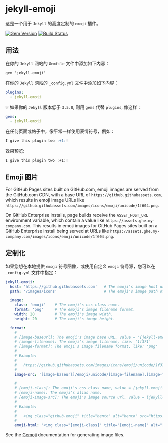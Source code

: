 # jekyll-emoji

这是一个用于 `Jekyll` 的高度定制的 `emoji` 插件。

[![Gem Version](https://badge.fury.io/rb/jemoji.svg)](http://badge.fury.io/rb/jemoji)
[![Build Status](https://travis-ci.org/jekyll/jemoji.svg?branch=master)](https://travis-ci.org/jekyll/jemoji)

## 用法

在你的 `Jekyll` 网站的 `Gemfile` 文件中添加如下内容：

```
gem 'jekyll-emoji'
```

在你的 `Jekyll` 网站的 `_config.yml` 文件中添加如下内容：

```yml
plugins:
  - jekyll-emoji
```

💡 如果你的 `Jekyll` 版本低于 `3.5.0`, 则用 `gems` 代替 `plugins`, 像这样：

```yml
gems:
  - jekyll-emoji
```

在任何页面或帖子中，像平常一样使用表情符号，例如：

```markdown
I give this plugin two :+1:!
```

效果预览:

`I give this plugin two :+1:!`

## Emoji 图片

For GitHub Pages sites built on GitHub.com, emoji images are served from the GitHub.com CDN, with a base URL of `https://github.githubassets.com`, which results in emoji image URLs like `https://github.githubassets.com/images/icons/emoji/unicode/1f604.png`.

On GitHub Enterprise installs, page builds receive the `ASSET_HOST_URL` environment variable, which contain a value like `https://assets.ghe.my-company.com`. This results in emoji images for GitHub Pages sites built on a GitHub Enterprise install being served at URLs like `https://assets.ghe.my-company.com/images/icons/emoji/unicode/1f604.png`.

## 定制化

如果您想在本地提供 `emoji` 符号图像，或使用自定义 `emoji` 符号源，您可以在 `_config.yml` 文件中指定：

```yml
jekyll-emoji:
  host: 'https://github.githubassets.com'   # The emoji's image host url, the trailing can't end with '/', but it's can be setting to '' (empty string).
  path: '/images/icons'                     # The emoji's image path of above host url, must start with '/' character, but it's can be setting to '' (empty string).

  image:
    class: 'emoji'    # The emoji's css class name.
    format: 'png'     # The emoji's image filename format.
    width: 20         # The emoji's image width.
    height: 20        # The emoji's image height.

  format:
    #
    # [image-baseurl]: The emoji's image base URL, value = '[jekyll-emoji.host][jekyll-emoji.path]'
    # [image-filename]: The emoji's image filename, like: '1f371'
    # [image-format]: The emoji's image filename format, like: 'png'
    #
    # Example:
    #
    #   https://github.githubassets.com/images/icons/emoji/unicode/1f371.png?v8
    #
    image-src: '[image-baseurl]/emoji/unicode/[image-filename].[image-format]?v8'

    #
    # [emoji-class]: The emoji's css class name, value = [jekyll-emoji.image.class]
    # [emoji-name]: The emoji's alias name.
    # [emoji-image-src]: The emoji's image source url, value = [jekyll-emoji.format.image-src]
    #
    # Example:
    #
    #   <img class="github-emoji" title="bento" alt="bento" src="https://github.githubassets.com/images/icons/emoji/unicode/1f371.png?v8" height="20" width="20" />
    #
    emoji-html: '<img class="[emoji-class]" title="[emoji-name]" alt="[emoji-name]" src="[emoji-image-src]" width="[emoji-width]" height="[emoji-height] />'
```

See the [Gemoji](https://github.com/github/gemoji) documentation for generating image files.
